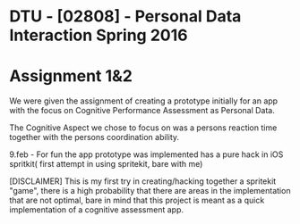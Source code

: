 # DTU - [02808] - Personal Data Interaction Spring 2016
# Assignment 1&2

We were given the assignment of creating a prototype initially for an app with the focus on Cognitive Performance Assessment as Personal Data. 

The Cognitive Aspect we chose to focus on was a persons reaction time together with the persons coordination ability.

9.feb - For fun the app prototype was implemented has a pure hack in iOS spritkit( first attempt in using spritekit, bare with me)


[DISCLAIMER]
This is my first try in creating/hacking together a spritekit "game",  there is a high probability that there are areas in the implementation that are not optimal, bare in mind that this project is meant as a quick implementation of a cognitive assessment app.



